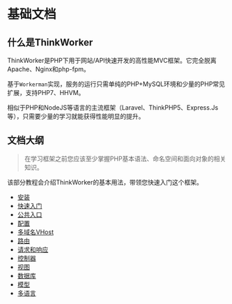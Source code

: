 # 基础文档

## 什么是ThinkWorker
ThinkWorker是PHP下用于网站/API快速开发的高性能MVC框架。它完全脱离Apache、Nginx和php-fpm。

基于`Workerman`实现，服务的运行只需单纯的PHP+MySQL环境和少量的PHP常见扩展，支持PHP7、HHVM。

相似于PHP和NodeJS等语言的主流框架（Laravel、ThinkPHP5、Express.Js等），只需要少量的学习就能获得性能明显的提升。

## 文档大纲

> 在学习框架之前您应该至少掌握PHP基本语法、命名空间和面向对象的相关知识。

该部分教程会介绍ThinkWorker的基本用法，带领您快速入门这个框架。

- [安装](./install.md)
- [快速入门](./quickstart.md)
- [公共入口](./app.md)
- [配置](./config.md)
- [多域名VHost](./vhost.md)
- [路由](./route.md)
- [请求和响应](./reqandresp.md)
- [控制器](./controller.md)
- [视图](./view.md)
- [数据库](./db.md)
- [模型](./model.md)
- [多语言](./lang.md)
